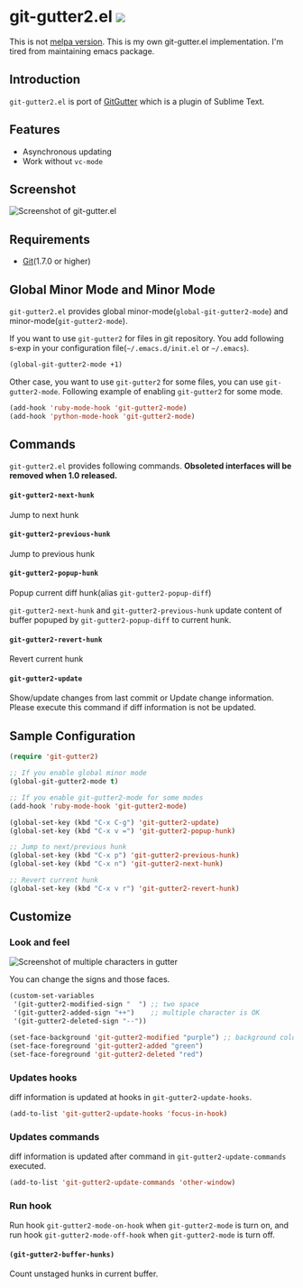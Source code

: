 # git-gutter2.el ![](https://github.com/syohex/emacs-git-gutter2/workflows/CI/badge.svg)

This is not [melpa version](https://github.com/emacsorphanage/git-gutter).
This is my own git-gutter.el implementation. I'm tired from maintaining emacs package.

## Introduction

`git-gutter2.el` is port of [GitGutter](https://github.com/jisaacks/GitGutter)
which is a plugin of Sublime Text.


## Features

- Asynchronous updating
- Work without `vc-mode`


## Screenshot

![Screenshot of git-gutter.el](image/git-gutter1.png)


## Requirements

* [Git](http://git-scm.com/)(1.7.0 or higher)


## Global Minor Mode and Minor Mode

`git-gutter2.el` provides global minor-mode(`global-git-gutter2-mode`) and minor-mode(`git-gutter2-mode`).

If you want to use `git-gutter2` for files in git repository.
You add following s-exp in your configuration file(`~/.emacs.d/init.el` or `~/.emacs`).

```lisp
(global-git-gutter2-mode +1)
```

Other case, you want to use `git-gutter2` for some files, you can use `git-gutter2-mode`.
Following example of enabling `git-gutter2` for some mode.

```lisp
(add-hook 'ruby-mode-hook 'git-gutter2-mode)
(add-hook 'python-mode-hook 'git-gutter2-mode)
```

## Commands

`git-gutter2.el` provides following commands.
**Obsoleted interfaces will be removed when 1.0 released.**

#### `git-gutter2-next-hunk`

Jump to next hunk

#### `git-gutter2-previous-hunk`

Jump to previous hunk

#### `git-gutter2-popup-hunk`

Popup current diff hunk(alias `git-gutter2-popup-diff`)

`git-gutter2-next-hunk` and `git-gutter2-previous-hunk` update content
of buffer popuped by `git-gutter2-popup-diff` to current hunk.

#### `git-gutter2-revert-hunk`

Revert current hunk

#### `git-gutter2-update`

Show/update changes from last commit or Update change information.
Please execute this command if diff information is not be updated.


## Sample Configuration

```lisp
(require 'git-gutter2)

;; If you enable global minor mode
(global-git-gutter2-mode t)

;; If you enable git-gutter2-mode for some modes
(add-hook 'ruby-mode-hook 'git-gutter2-mode)

(global-set-key (kbd "C-x C-g") 'git-gutter2-update)
(global-set-key (kbd "C-x v =") 'git-gutter2-popup-hunk)

;; Jump to next/previous hunk
(global-set-key (kbd "C-x p") 'git-gutter2-previous-hunk)
(global-set-key (kbd "C-x n") 'git-gutter2-next-hunk)

;; Revert current hunk
(global-set-key (kbd "C-x v r") 'git-gutter2-revert-hunk)
```


## Customize

### Look and feel

![Screenshot of multiple characters in gutter](image/git-gutter2-multichar.png)

You can change the signs and those faces.

```lisp
(custom-set-variables
 '(git-gutter2-modified-sign "  ") ;; two space
 '(git-gutter2-added-sign "++")    ;; multiple character is OK
 '(git-gutter2-deleted-sign "--"))

(set-face-background 'git-gutter2-modified "purple") ;; background color
(set-face-foreground 'git-gutter2-added "green")
(set-face-foreground 'git-gutter2-deleted "red")
```

### Updates hooks

diff information is updated at hooks in `git-gutter2-update-hooks`.

```lisp
(add-to-list 'git-gutter2-update-hooks 'focus-in-hook)
```

### Updates commands

diff information is updated after command in `git-gutter2-update-commands` executed.

```lisp
(add-to-list 'git-gutter2-update-commands 'other-window)
```


### Run hook

Run hook `git-gutter2-mode-on-hook` when `git-gutter2-mode` is turn on, and
run hook `git-gutter2-mode-off-hook` when `git-gutter2-mode` is turn off.


#### `(git-gutter2-buffer-hunks)`

Count unstaged hunks in current buffer.
